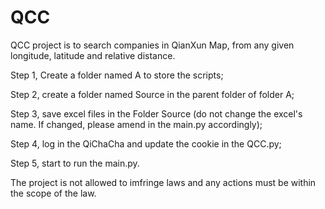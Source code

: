 # QCC

QCC project is to search companies in QianXun Map, from any given longitude, latitude and relative distance. 

Step 1, Create a folder named A to store the scripts;

Step 2, create a folder named Source in the parent folder of folder A;

Step 3, save excel files in the Folder Source (do not change the excel's name. If changed, please amend in the main.py accordingly); 

Step 4, log in the QiChaCha and update the cookie in the QCC.py;

Step 5, start to run the main.py.

The project is not allowed to imfringe laws and any actions must be within the scope of the law.
